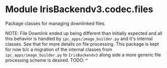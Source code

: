 Module IrisBackendv3.codec.files
================================
Package classes for managing downlinked files.

NOTE: File Downlink ended up being different than initially expected and all
this behavior is handled by `ipc_apps/image_builder.py` and it's internal
classes. See that for more details on file processing.
This package is kept for now b/c a migration of the internal classes from
`ipc_apps/image_builder.py` to `IrisBackendv3` along side a more generic file
processing scheme is desired.
TODO: ^